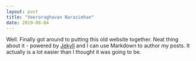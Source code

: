 ```yaml
---
layout: post
title: "Veeraraghavan Narasimhan"
date: 2019-08-04
---
```


Well. Finally got around to putting this old website together. Neat thing about it - powered by [Jekyll](http://jekyllrb.com) and I can use Markdown to author my posts. It actually is a lot easier than I thought it was going to be.
